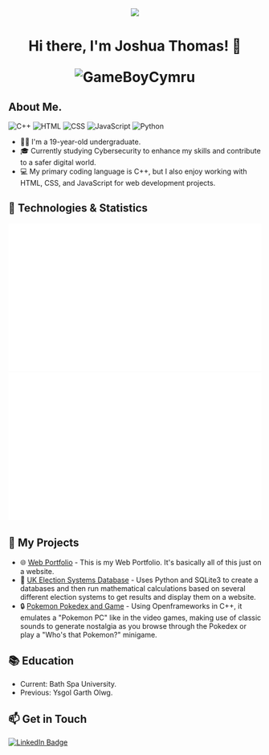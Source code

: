 
<div id="header" align="center">
  <img src="https://media.giphy.com/media/jdPMeyv9rn0hZHh8n9/giphy.gif" width="200"/>



</div>

<h1 align="center">Hi there, I'm Joshua Thomas! 👋
<p align="center"> <img src="https://komarev.com/ghpvc/?username=GameBoyCymru&label=Profile%20views&color=0e75b6&style=flat" alt="GameBoyCymru" /> </p></h1>


## About Me.
![C++](https://img.shields.io/badge/-C++-00599C?style=flat&logo=c%2B%2B&logoColor=white)
![HTML](https://img.shields.io/badge/-HTML-E34F26?style=flat&logo=html5&logoColor=white)
![CSS](https://img.shields.io/badge/-CSS-1572B6?style=flat&logo=css3&logoColor=white)
![JavaScript](https://img.shields.io/badge/-JavaScript-F7DF1E?style=flat&logo=javascript&logoColor=black)
![Python](https://img.shields.io/badge/-Python-3776AB?style=flat&logo=python&logoColor=white)
- 👨‍💻 I'm a 19-year-old undergraduate.
- 🎓 Currently studying Cybersecurity to enhance my skills and contribute to a safer digital world.
- 💻 My primary coding language is C++, but I also enjoy working with HTML, CSS, and JavaScript for web development projects.

## 🔧 Technologies & Statistics
<div>
<img src="https://raw.githubusercontent.com/GameBoyCymru/github-stats/master/generated/overview.svg#gh-dark-mode-only"/>
<img src="https://raw.githubusercontent.com/GameBoyCymru/github-stats/master/generated/languages.svg#gh-dark-mode-only"/>
</div>


## 🚀 My Projects
- 🌐 [Web Portfolio](https://cymru.dev/) - This is my Web Portfolio. It's basically all of this just on a website.
- 📱 [UK Election Systems Database](#) - Uses Python and SQLite3 to create a databases and then run mathematical calculations based on several different election systems to get results and display them on a website.
- 🔒 [Pokemon Pokedex and Game](#) - Using Openframeworks in C++, it emulates a "Pokemon PC" like in the video games, making use of classic sounds to generate nostalgia as you browse through the Pokedex or play a "Who's that Pokemon?" minigame.




## 📚 Education
- Current: Bath Spa University.
- Previous: Ysgol Garth Olwg.

## 📫 Get in Touch
<div id="badges">
  <a href="https://www.linkedin.com/in/joshuathomas-dev/">
    <img src="https://img.shields.io/badge/LinkedIn-blue?style=for-the-badge&logo=linkedin&logoColor=white" alt="LinkedIn Badge"/>
  </a>
  
  <!--
  <a href="https://www.youtube.com/channel/UCCTnOo3TmTYjGByLsMBxt7w">
    <img src="https://img.shields.io/badge/YouTube-red?style=for-the-badge&logo=youtube&logoColor=white" alt="Youtube Badge"/>
  </a>
  <a href="your-twitter-URL">
    <img src="https://img.shields.io/badge/Twitter-blue?style=for-the-badge&logo=twitter&logoColor=white" alt="Twitter Badge"/>
  </a>
  -->
  
</div>
